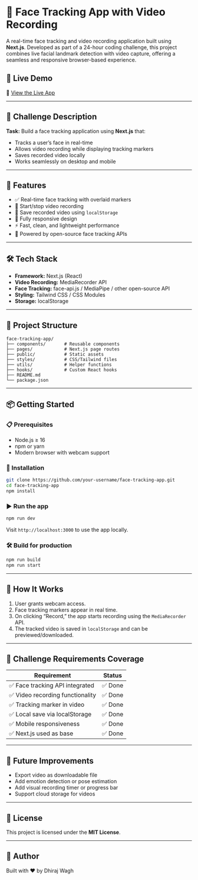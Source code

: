 # 🎯 Face Tracking App with Video Recording

A real-time face tracking and video recording application built using **Next.js**. Developed as part of a 24-hour coding challenge, this project combines live facial landmark detection with video capture, offering a seamless and responsive browser-based experience.

## 🚀 Live Demo

🔗 [View the Live App](https://face-tracking-app-chi.vercel.app/)

---

## 📝 Challenge Description

**Task:** Build a face tracking application using **Next.js** that:
- Tracks a user’s face in real-time
- Allows video recording while displaying tracking markers
- Saves recorded video locally
- Works seamlessly on desktop and mobile

---

## 🔧 Features

- ✅ Real-time face tracking with overlaid markers
- 🎥 Start/stop video recording
- 💾 Save recorded video using `localStorage`
- 📱 Fully responsive design
- ⚡ Fast, clean, and lightweight performance
- 🧠 Powered by open-source face tracking APIs

---

## 🛠️ Tech Stack

- **Framework:** Next.js (React)
- **Video Recording:** MediaRecorder API
- **Face Tracking:** face-api.js / MediaPipe / other open-source API
- **Styling:** Tailwind CSS / CSS Modules
- **Storage:** localStorage

---

## 📁 Project Structure

```
face-tracking-app/
├── components/       # Reusable components
├── pages/            # Next.js page routes
├── public/           # Static assets
├── styles/           # CSS/Tailwind files
├── utils/            # Helper functions
├── hooks/            # Custom React hooks
├── README.md
└── package.json
```

---

## 📦 Getting Started

### 📋 Prerequisites

- Node.js ≥ 16
- npm or yarn
- Modern browser with webcam support

### 🚀 Installation

```bash
git clone https://github.com/your-username/face-tracking-app.git
cd face-tracking-app
npm install
```

### ▶️ Run the app

```bash
npm run dev
```

Visit `http://localhost:3000` to use the app locally.

### 🛠 Build for production

```bash
npm run build
npm run start
```

---

## 🧪 How It Works

1. User grants webcam access.
2. Face tracking markers appear in real time.
3. On clicking “Record,” the app starts recording using the `MediaRecorder` API.
4. The tracked video is saved in `localStorage` and can be previewed/downloaded.

---

## 🎯 Challenge Requirements Coverage

| Requirement                    | Status   |
|-------------------------------|----------|
| ✅ Face tracking API integrated | ✅ Done  |
| ✅ Video recording functionality | ✅ Done  |
| ✅ Tracking marker in video     | ✅ Done  |
| ✅ Local save via localStorage | ✅ Done  |
| ✅ Mobile responsiveness        | ✅ Done  |
| ✅ Next.js used as base        | ✅ Done  |

---

## 🧠 Future Improvements

- Export video as downloadable file
- Add emotion detection or pose estimation
- Add visual recording timer or progress bar
- Support cloud storage for videos

---

## 📜 License

This project is licensed under the **MIT License**.

---

## 🙌 Author

Built with ❤️ by Dhiraj Wagh
